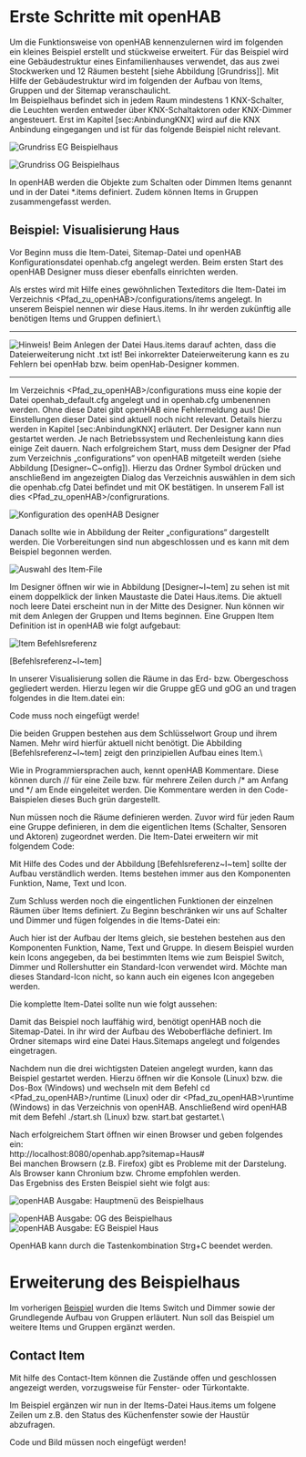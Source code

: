 Erste Schritte mit openHAB
==========================

Um die Funktionsweise von openHAB kennenzulernen wird im folgenden ein
kleines Beispiel erstellt und stückweise erweitert. Für das Beispiel
wird eine Gebäudestruktur eines Einfamilienhauses verwendet, das aus
zwei Stockwerken und 12 Räumen besteht [siehe Abbildung [Grundriss]].
Mit Hilfe der Gebäudestruktur wird im folgenden der Aufbau von Items,
Gruppen und der Sitemap veranschaulicht.\
Im Beispielhaus befindet sich in jedem Raum mindestens 1 KNX-Schalter,
die Leuchten werden entweder über KNX-Schaltaktoren oder KNX-Dimmer
angesteuert. Erst im Kapitel [sec:AnbindungKNX] wird auf die KNX
Anbindung eingegangen und ist für das folgende Beispiel nicht relevant.

![Grundriss EG Beispielhaus](images/grundriss_erdgeschoss.png "Grundriss vom EG des Beispielhaus")

![Grundriss OG Beispielhaus](images/grundriss_obergeschoss.png "Grundriss vom OG des Beispielhaus")

In openHAB werden die Objekte zum Schalten oder Dimmen Items genannt und
in der Datei *.items definiert. Zudem können Items in Gruppen
zusammengefasst werden.

Beispiel: Visualisierung Haus
-----------------------------

Vor Beginn muss die Item-Datei, Sitemap-Datei und openHAB
Konfigurationsdatei openhab.cfg angelegt werden. Beim ersten Start des
openHAB Designer muss dieser ebenfalls einrichten werden.

Als erstes wird mit Hilfe eines gewöhnlichen Texteditors die Item-Datei
im Verzeichnis \<Pfad\_zu\_openHAB\>/configurations/items angelegt. In
unserem Beispiel nennen wir diese Haus.items. In ihr werden zukünftig
alle benötigen Items und Gruppen definiert.\

* * * * *
![Hinweis!](images/Warning.png "Hinweis: Auf Dateierweiterung achten!")
Beim Anlegen der Datei Haus.items darauf achten, dass die
Dateierweiterung nicht .txt ist! Bei inkorrekter Dateierweiterung kann
es zu Fehlern bei openHab bzw. beim openHab-Designer kommen.

* * * * *

Im Verzeichnis \<Pfad\_zu\_openHAB\>/configurations muss eine kopie der
Datei openhab\_default.cfg angelegt und in openhab.cfg umbenennen
werden. Ohne diese Datei gibt openHAB eine Fehlermeldung aus! Die
Einstellungen dieser Datei sind aktuell noch nicht relevant. Details
hierzu werden in Kapitel [sec:AnbindungKNX] erläutert. Der Designer kann
nun gestartet werden. Je nach Betriebssystem und Rechenleistung kann
dies einige Zeit dauern. Nach erfolgreichem Start, muss dem Designer der
Pfad zum Verzeichnis „configurations“ von openHAB mitgeteilt werden
(siehe Abbildung [Designer~C~onfig]). Hierzu das Ordner Symbol drücken
und anschließend im angezeigten Dialog das Verzeichnis auswählen in dem
sich die openhab.cfg Datei befindet und mit OK bestätigen. In unserem
Fall ist dies \<Pfad\_zu\_openHAB\>/configrurations.

![Konfiguration des openHAB Designer](images/openHAB_Designer_Configuration.png "Konfiguration des openHAB Designer")

Danach sollte wie in Abbildung [](#DesignerConfig) der Reiter
„configurations“ dargestellt werden. Die Vorbereitungen sind nun
abgeschlossen und es kann mit dem Beispiel begonnen werden.

![Auswahl des Item-File](images/openHAB_Designer_Item_File.png "Auswahl des Item-File")

Im Designer öffnen wir wie in Abbildung [Designer~I~tem] zu sehen ist
mit einem doppelklick der linken Maustaste die Datei Haus.items. Die
aktuell noch leere Datei erscheint nun in der Mitte des Designer. Nun
können wir mit dem Anlegen der Gruppen und Items beginnen. Eine Gruppen
Item Definition ist in openHAB wie folgt aufgebaut:

![Item Befehlsreferenz](images/openHAB_Befehlsreferenz.png)

[Befehlsreferenz~I~tem]

In unserer Visualisierung sollen die Räume in das Erd- bzw. Obergeschoss
gegliedert werden. Hierzu legen wir die Gruppe gEG und gOG an und tragen
folgendes in die Item.datei ein:   

Code muss noch eingefügt werde!    

Die beiden Gruppen bestehen aus dem Schlüsselwort Group und ihrem Namen.
Mehr wird hierfür aktuell nicht benötigt. Die Abbilding
[Befehlsreferenz~I~tem] zeigt den prinzipiellen Aufbau eines Item.\

Wie in Programmiersprachen auch, kennt openHAB Kommentare. Diese können
durch // für eine Zeile bzw. für mehrere Zeilen durch /\* am Anfang und
\*/ am Ende eingeleitet werden. Die Kommentare werden in den
Code-Baispielen dieses Buch grün dargestellt.

Nun müssen noch die Räume definieren werden. Zuvor wird für jeden Raum
eine Gruppe definieren, in dem die eigentlichen Items (Schalter,
Sensoren und Aktoren) zugeordnet werden.
Die Item-Datei erweitern wir mit folgendem Code:

Mit Hilfe des Codes und der Abbildung [Befehlsreferenz~I~tem] sollte der
Aufbau verständlich werden.
Items bestehen immer aus den Komponenten Funktion, Name, Text und Icon.

Zum Schluss werden noch die eingentlichen Funktionen der einzelnen
Räumen über Items definiert. Zu Beginn beschränken wir uns auf Schalter
und Dimmer und fügen folgendes in die Items-Datei ein:

Auch hier ist der Aufbau der Items gleich, sie bestehen bestehen aus den
Komponenten Funktion, Name, Text und Gruppe. In diesem Beispiel wurden
kein Icons angegeben, da bei bestimmten Items wie zum Beispiel Switch,
Dimmer und Rollershutter ein Standard-Icon verwendet wird. Möchte man
dieses Standard-Icon nicht, so kann auch ein eigenes Icon angegeben
werden.

Die komplette Item-Datei sollte nun wie folgt aussehen:

Damit das Beispiel noch lauffähig wird, benötigt openHAB noch die
Sitemap-Datei. In ihr wird der Aufbau des Weboberfläche definiert. Im
Ordner sitemaps wird eine Datei Haus.Sitemaps angelegt und folgendes
eingetragen.

Nachdem nun die drei wichtigsten Dateien angelegt wurden, kann das
Beispiel gestartet werden. Hierzu öffnen wir die Konsole (Linux) bzw.
die Dos-Box (Windows) und wechseln mit dem Befehl cd
\<Pfad\_zu\_openHAB\>/runtime (Linux) oder dir
\<Pfad\_zu\_openHAB\>\\runtime (Windows) in das Verzeichnis von openHAB.
Anschließend wird openHAB mit dem Befehl ./start.sh (Linux) bzw.
start.bat gestartet.\

Nach erfolgreichem Start öffnen wir einen Browser und geben folgendes
ein:   
http://localhost:8080/openhab.app?sitemap=Haus\#   
Bei manchen Browsern (z.B. Firefox) gibt es Probleme mit der Darstelung. Als Browser kann Chronium bzw. Chrome empfohlen werden.   
Das Ergebniss des Ersten Beispiel sieht wie folgt aus:

![openHAB Ausgabe: Hauptmenü des Beispielhaus](images/Haus_Hauptmenue_klein.png "Hauptmenü des Beispielhaus")

![openHAB Ausgabe: OG des Beispielhaus](images/Haus_OG.png "OG des Beispielhaus")
![openHAB Ausgabe: EG Beispiel Haus](images/Haus_EG.png "UG des Beispielhaus")

OpenHAB kann durch die Tastenkombination Strg+C beendet werden.

Erweiterung des Beispielhaus
============================

Im vorherigen [Beispiel](#Beispiel--Visualisierung-Haus) wurden die Items Switch und Dimmer sowie der Grundlegende Aufbau von Gruppen erläutert. Nun soll das Beispiel um weitere Items und Gruppen ergänzt werden.

Contact Item
------------
Mit hilfe des Contact-Item können die Zustände offen und geschlossen angezeigt werden, vorzugsweise für Fenster- oder Türkontakte.

Im Beispiel ergänzen wir nun in der Items-Datei Haus.items um folgene Zeilen um z.B. den Status des Küchenfenster sowie der Haustür abzufragen. 

Code und Bild müssen noch eingefügt werden!